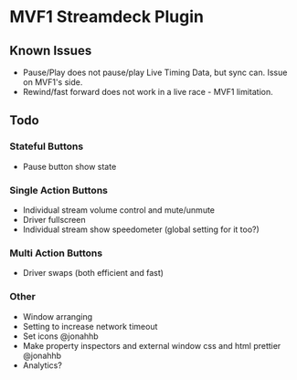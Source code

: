 # MVF1 Streamdeck Plugin

## Known Issues

- Pause/Play does not pause/play Live Timing Data, but sync can. Issue on MVF1's side.
- Rewind/fast forward does not work in a live race - MVF1 limitation.

## Todo

### Stateful Buttons

- Pause button show state

### Single Action Buttons

- Individual stream volume control and mute/unmute
- Driver fullscreen
- Individual stream show speedometer (global setting for it too?)

### Multi Action Buttons

- Driver swaps (both efficient and fast)

### Other

- Window arranging
- Setting to increase network timeout
- Set icons @jonahhb
- Make property inspectors and external window css and html prettier @jonahhb
- Analytics?
